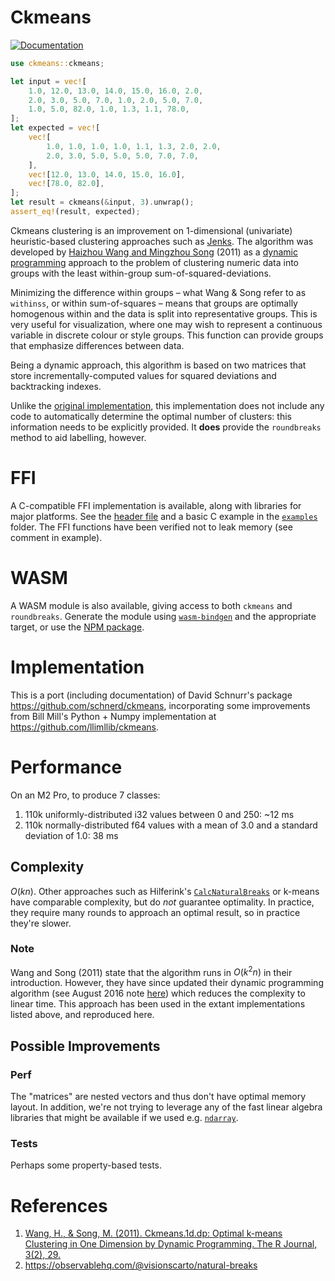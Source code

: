 # Ckmeans

[![Documentation](https://img.shields.io/docsrs/ckmeans/latest.svg)](https://docs.rs/ckmeans/latest)


```rust
use ckmeans::ckmeans;

let input = vec![
    1.0, 12.0, 13.0, 14.0, 15.0, 16.0, 2.0,
    2.0, 3.0, 5.0, 7.0, 1.0, 2.0, 5.0, 7.0,
    1.0, 5.0, 82.0, 1.0, 1.3, 1.1, 78.0,
];
let expected = vec![
    vec![
        1.0, 1.0, 1.0, 1.0, 1.1, 1.3, 2.0, 2.0,
        2.0, 3.0, 5.0, 5.0, 5.0, 7.0, 7.0,
    ],
    vec![12.0, 13.0, 14.0, 15.0, 16.0],
    vec![78.0, 82.0],
];
let result = ckmeans(&input, 3).unwrap();
assert_eq!(result, expected);
```

Ckmeans clustering is an improvement on 1-dimensional (univariate) heuristic-based clustering approaches such as [Jenks](https://en.wikipedia.org/wiki/Jenks_natural_breaks_optimization). The algorithm was developed by [Haizhou Wang and Mingzhou Song](http://journal.r-project.org/archive/2011-2/RJournal_2011-2_Wang+Song.pdf) (2011) as a [dynamic programming](https://en.wikipedia.org/wiki/Dynamic_programming) approach to the problem of clustering numeric data into groups with the least within-group sum-of-squared-deviations.

Minimizing the difference within groups – what Wang & Song refer to as `withinss`, or within sum-of-squares – means that groups are optimally homogenous within and the data is split into representative groups. This is very useful for visualization, where one may wish to represent a continuous variable in discrete colour or style groups. This function can provide groups that emphasize differences between data.

Being a dynamic approach, this algorithm is based on two matrices that store incrementally-computed values for squared deviations and backtracking indexes.

Unlike the [original implementation](https://cran.r-project.org/web/packages/Ckmeans.1d.dp/index.html), this implementation does not include any code to automatically determine the optimal number of clusters: this information needs to be explicitly provided. It **does** provide the `roundbreaks` method to aid labelling, however.

# FFI
A C-compatible FFI implementation is available, along with libraries for major platforms. See the [header file](include/header.h) and a basic C example in the [`examples`](examples) folder. The FFI functions have been verified not to leak memory (see comment in example).

# WASM
A WASM module is also available, giving access to both `ckmeans` and `roundbreaks`. Generate the module using [`wasm-bindgen`](https://rustwasm.github.io/docs/wasm-bindgen/) and the appropriate target, or use the [NPM package](https://www.npmjs.com/package/@urschrei/ckmeans).

# Implementation
This is a port (including documentation) of David Schnurr's package <https://github.com/schnerd/ckmeans>, incorporating some improvements from Bill Mill's Python + Numpy implementation at <https://github.com/llimllib/ckmeans>.

# Performance
On an M2 Pro, to produce 7 classes:

1. 110k uniformly-distributed i32 values between 0 and 250: ~12 ms
2. 110k normally-distributed f64 values with a mean of 3.0 and a standard deviation of 1.0: 38 ms

## Complexity
$O(kn)$. Other approaches such as Hilferink's [`CalcNaturalBreaks`](https://www.geodms.nl/CalcNaturalBreaks) or k-means have comparable complexity, but do _not_ guarantee optimality. In practice, they require many rounds to approach an optimal result, so in practice they're slower.
### Note
Wang and Song (2011) state that the algorithm runs in $O(k^2n)$ in their introduction. However, they have since updated their dynamic programming algorithm (see August 2016 note [here](https://github.com/cran/Ckmeans.1d.dp/blob/f7f2920fc9aabab184a2acff29e7965ce4f90173/src/Ckmeans.1d.dp.cpp#L91-L95)) which reduces the complexity to linear time. This approach has been used in the extant implementations listed above, and reproduced here.

## Possible Improvements
### Perf
The "matrices" are nested vectors and thus don't have optimal memory layout. In addition, we're not trying to leverage any of the fast linear algebra libraries that might be available if we used e.g. [`ndarray`](https://crates.io/crates/ndarray).

### Tests
Perhaps some property-based tests.

# References
1. [Wang, H., & Song, M. (2011). Ckmeans.1d.dp: Optimal k-means Clustering in One Dimension by Dynamic Programming. The R Journal, 3(2), 29.](https://doi.org/10.32614/RJ-2011-015)
2. <https://observablehq.com/@visionscarto/natural-breaks>
